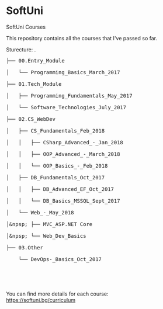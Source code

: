 # SoftUni
SoftUni Courses

This repository contains all the courses that I've passed so far. 

Sturecture:
.<br />
<pre>
├── 00.Entry_Module<br />
│   └── Programming_Basics_March_2017<br />
├── 01.Tech_Module<br />
│   ├── Programming_Fundamentals_May_2017<br />
│   └── Software_Technologies_July_2017<br />
├── 02.CS_WebDev<br />
│   ├── CS_Fundamentals_Feb_2018<br />
│   │   ├── CSharp_Advanced_-_Jan_2018<br />
│   │   ├── OOP_Advanced_-_March_2018<br />
│   │   └── OOP_Basics_-_Feb_2018<br />
│   ├── DB_Fundamentals_Oct_2017<br />
│   │   ├── DB_Advanced_EF_Oct_2017<br />
│   │   └── DB_Basics_MSSQL_Sept_2017<br />
│   └── Web_-_May_2018<br />
│&npsp; ├── MVC_ASP.NET Core<br />
│&npsp; └── Web_Dev_Basics<br />
├── 03.Other<br />
    └── DevOps-_Basics_Oct_2017<br />
<br />

</pre>
You can find more details for each course:<br />
https://softuni.bg/curriculum

